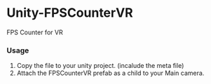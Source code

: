# Unity-FPSCounterVR
FPS Counter for VR

### Usage ###
1. Copy the file to your unity project. (incalude the meta file)
2. Attach the FPSCounterVR prefab as a child to your Main camera.
